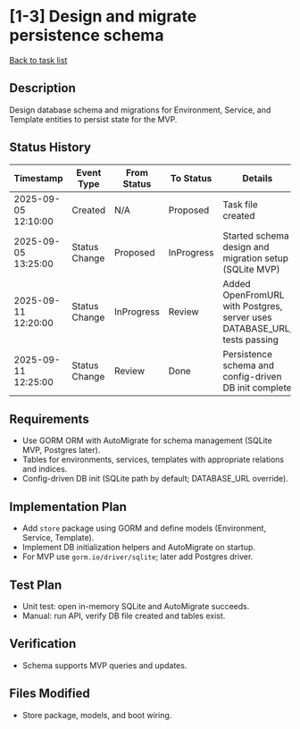 # [1-3] Design and migrate persistence schema

[Back to task list](../tasks.md)

## Description
Design database schema and migrations for Environment, Service, and Template entities to persist state for the MVP.

## Status History
| Timestamp | Event Type | From Status | To Status | Details | User |
|-----------|------------|-------------|-----------|---------|------|
| 2025-09-05 12:10:00 | Created | N/A | Proposed | Task file created | ai-agent |
| 2025-09-05 13:25:00 | Status Change | Proposed | InProgress | Started schema design and migration setup (SQLite MVP) | ai-agent |
| 2025-09-11 12:20:00 | Status Change | InProgress | Review | Added OpenFromURL with Postgres, server uses DATABASE_URL, tests passing | ai-agent |
| 2025-09-11 12:25:00 | Status Change | Review | Done | Persistence schema and config-driven DB init complete | user |

## Requirements
- Use GORM ORM with AutoMigrate for schema management (SQLite MVP, Postgres later).
- Tables for environments, services, templates with appropriate relations and indices.
- Config-driven DB init (SQLite path by default; DATABASE_URL override).

## Implementation Plan
- Add `store` package using GORM and define models (Environment, Service, Template).
- Implement DB initialization helpers and AutoMigrate on startup.
- For MVP use `gorm.io/driver/sqlite`; later add Postgres driver.

## Test Plan
- Unit test: open in-memory SQLite and AutoMigrate succeeds.
- Manual: run API, verify DB file created and tables exist.

## Verification
- Schema supports MVP queries and updates.

## Files Modified
- Store package, models, and boot wiring.
